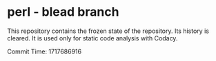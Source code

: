 # perl - blead branch

This repository contains the frozen state of the repository.
Its history is cleared. It is used only for static code
analysis with Codacy.

Commit Time: 1717686916